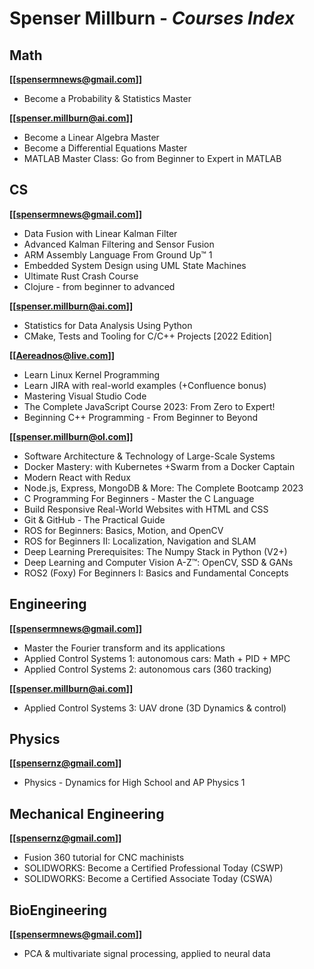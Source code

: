 # Spenser Millburn - ***Courses Index***

## Math
**[[spensermnews@gmail.com]]**
- Become a Probability & Statistics Master

**[[spenser.millburn@ai.com]]**
- Become a Linear Algebra Master
- Become a Differential Equations Master
- MATLAB Master Class: Go from Beginner to Expert in MATLAB

## CS
**[[spensermnews@gmail.com]]**
- Data Fusion with Linear Kalman Filter
- Advanced Kalman Filtering and Sensor Fusion
- ARM Assembly Language From Ground Up™ 1
- Embedded System Design using UML State Machines
- Ultimate Rust Crash Course
- Clojure - from beginner to advanced

**[[spenser.millburn@ai.com]]**
- Statistics for Data Analysis Using Python
- CMake, Tests and Tooling for C/C++ Projects [2022 Edition]

**[[Aereadnos@live.com]]**
- Learn Linux Kernel Programming
- Learn JIRA with real-world examples (+Confluence bonus)
- Mastering Visual Studio Code
- The Complete JavaScript Course 2023: From Zero to Expert!
- Beginning C++ Programming - From Beginner to Beyond

**[[spenser.millburn@ol.com]]**
- Software Architecture & Technology of Large-Scale Systems 
- Docker Mastery: with Kubernetes +Swarm from a Docker Captain
- Modern React with Redux
- Node.js, Express, MongoDB & More: The Complete Bootcamp 2023
- C Programming For Beginners - Master the C Language
- Build Responsive Real-World Websites with HTML and CSS
- Git & GitHub - The Practical Guide
- ROS for Beginners: Basics, Motion, and OpenCV
- ROS for Beginners II: Localization, Navigation and SLAM
- Deep Learning Prerequisites: The Numpy Stack in Python (V2+)
- Deep Learning and Computer Vision A-Z™: OpenCV, SSD & GANs
- ROS2 (Foxy) For Beginners I: Basics and Fundamental Concepts

## Engineering

**[[spensermnews@gmail.com]]**
- Master the Fourier transform and its applications
- Applied Control Systems 1: autonomous cars: Math + PID + MPC
- Applied Control Systems 2: autonomous cars (360 tracking)

**[[spenser.millburn@ai.com]]**
- Applied Control Systems 3: UAV drone (3D Dynamics & control)

## Physics
**[[spensernz@gmail.com]]**
- Physics - Dynamics for High School and AP Physics 1

## Mechanical Engineering
**[[spensernz@gmail.com]]**
- Fusion 360 tutorial for CNC machinists
- SOLIDWORKS: Become a Certified Professional Today (CSWP)
- SOLIDWORKS: Become a Certified Associate Today (CSWA)

## BioEngineering
**[[spensermnews@gmail.com]]**
- PCA & multivariate signal processing, applied to neural data
